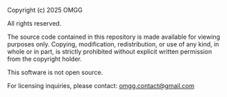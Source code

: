 Copyright (c) 2025 OMGG

All rights reserved.

The source code contained in this repository is made available for viewing purposes only. Copying, modification, redistribution, or use of any kind, in whole or in part, is strictly prohibited without explicit written permission from the copyright holder.

This software is not open source.

For licensing inquiries, please contact: omgg.contact@gmail.com